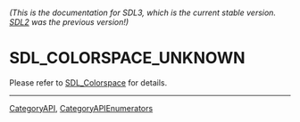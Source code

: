 ###### (This is the documentation for SDL3, which is the current stable version. [SDL2](https://wiki.libsdl.org/SDL2/) was the previous version!)
# SDL_COLORSPACE_UNKNOWN

Please refer to [SDL_Colorspace](SDL_Colorspace) for details.

----
[CategoryAPI](CategoryAPI), [CategoryAPIEnumerators](CategoryAPIEnumerators)

